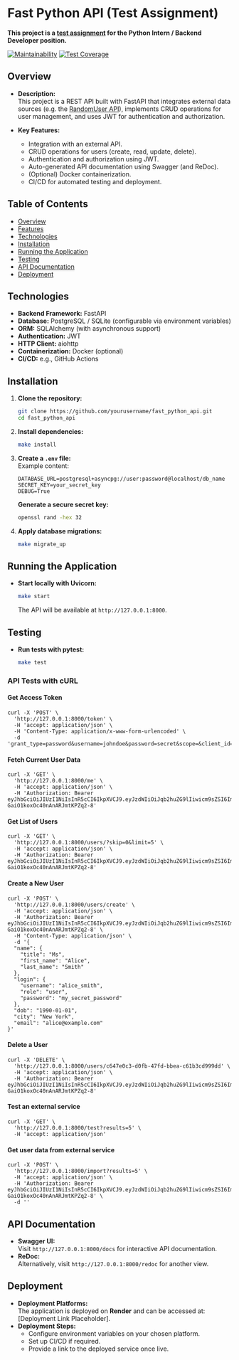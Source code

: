 # Fast Python API (Test Assignment)

**This project is a [test assignment](https://basalt-crabapple-753.notion.site/Python-150fd978e02c800b91b3eabcb85a57b0) for the Python Intern / Backend Developer position.**


[![Maintainability](https://api.codeclimate.com/v1/badges/3330a77ad116c8b50205/maintainability)](https://codeclimate.com/github/Asgef/fast_python_api/maintainability) [![Test Coverage](https://api.codeclimate.com/v1/badges/3330a77ad116c8b50205/test_coverage)](https://codeclimate.com/github/Asgef/fast_python_api/test_coverage)

## Overview

- **Description:**\
  This project is a REST API built with FastAPI that integrates external data sources (e.g. the [RandomUser API](https://randomuser.me)), implements CRUD operations for user management, and uses JWT for authentication and authorization.

- **Key Features:**

  - Integration with an external API.
  - CRUD operations for users (create, read, update, delete).
  - Authentication and authorization using JWT.
  - Auto-generated API documentation using Swagger (and ReDoc).
  - (Optional) Docker containerization.
  - CI/CD for automated testing and deployment.

## Table of Contents

- [Overview](#overview)
- [Features](#features)
- [Technologies](#technologies)
- [Installation](#installation)
- [Running the Application](#running-the-application)
- [Testing](#testing)
- [API Documentation](#api-documentation)
- [Deployment](#deployment)

## Technologies

- **Backend Framework:** FastAPI
- **Database:** PostgreSQL / SQLite (configurable via environment variables)
- **ORM:** SQLAlchemy (with asynchronous support)
- **Authentication:** JWT
- **HTTP Client:** aiohttp
- **Containerization:** Docker (optional)
- **CI/CD:** e.g., GitHub Actions

## Installation

1. **Clone the repository:**

   ```bash
   git clone https://github.com/yourusername/fast_python_api.git
   cd fast_python_api
   ```

2. **Install dependencies:**

   ```bash
   make install
   ```

3. **Create a `.env` file:**\
   Example content:

   ```env
   DATABASE_URL=postgresql+asyncpg://user:password@localhost/db_name
   SECRET_KEY=your_secret_key
   DEBUG=True
   ```

   **Generate a secure secret key:**

   ```bash
   openssl rand -hex 32
   ```

4. **Apply database migrations:**

   ```bash
   make migrate_up
   ```

## Running the Application

- **Start locally with Uvicorn:**
  ```bash
  make start
  ```
  The API will be available at `http://127.0.0.1:8000`.




## Testing

- **Run tests with pytest:**
  ```bash
  make test
  ```

### API Tests with cURL


#### Get Access Token

```
curl -X 'POST' \                                                                          
  'http://127.0.0.1:8000/token' \
  -H 'accept: application/json' \
  -H 'Content-Type: application/x-www-form-urlencoded' \
  -d 'grant_type=password&username=johndoe&password=secret&scope=&client_id=string&client_secret=string'
```

#### Fetch Current User Data

```
curl -X 'GET' \
  'http://127.0.0.1:8000/me' \
  -H 'accept: application/json' \
  -H 'Authorization: Bearer eyJhbGciOiJIUzI1NiIsInR5cCI6IkpXVCJ9.eyJzdWIiOiJqb2huZG9lIiwicm9sZSI6ImFkbWluIiwiaWQiOiI2YzNiMzYwOS02ZmFlLTRhNzEtYTlmZC05NGVhYWJmMTJjOWEiLCJleHAiOjE3NDA2NjU0NDd9.fBFqZ3fACGRT_6P-GaiO1koxOc40nAnARJmtKPZq2-8'
```

#### Get List of Users
```
curl -X 'GET' \
  'http://127.0.0.1:8000/users/?skip=0&limit=5' \
  -H 'accept: application/json' \
  -H 'Authorization: Bearer eyJhbGciOiJIUzI1NiIsInR5cCI6IkpXVCJ9.eyJzdWIiOiJqb2huZG9lIiwicm9sZSI6ImFkbWluIiwiaWQiOiI2YzNiMzYwOS02ZmFlLTRhNzEtYTlmZC05NGVhYWJmMTJjOWEiLCJleHAiOjE3NDA2NjU0NDd9.fBFqZ3fACGRT_6P-GaiO1koxOc40nAnARJmtKPZq2-8'
```

#### Create a New User

```
curl -X 'POST' \
  'http://127.0.0.1:8000/users/create' \
  -H 'accept: application/json' \
  -H 'Authorization: Bearer eyJhbGciOiJIUzI1NiIsInR5cCI6IkpXVCJ9.eyJzdWIiOiJqb2huZG9lIiwicm9sZSI6ImFkbWluIiwiaWQiOiI2YzNiMzYwOS02ZmFlLTRhNzEtYTlmZC05NGVhYWJmMTJjOWEiLCJleHAiOjE3NDA2NjU0NDd9.fBFqZ3fACGRT_6P-GaiO1koxOc40nAnARJmtKPZq2-8' \
  -H 'Content-Type: application/json' \
  -d '{
  "name": {
    "title": "Ms",
    "first_name": "Alice",
    "last_name": "Smith"
  },
  "login": {
    "username": "alice_smith",
    "role": "user",
    "password": "my_secret_password"
  },
  "dob": "1990-01-01",
  "city": "New York",
  "email": "alice@example.com"
}'
```

#### Delete a User

```
curl -X 'DELETE' \
  'http://127.0.0.1:8000/users/c647e0c3-d0fb-47fd-bbea-c61b3cd999dd' \
  -H 'accept: application/json' \
  -H 'Authorization: Bearer eyJhbGciOiJIUzI1NiIsInR5cCI6IkpXVCJ9.eyJzdWIiOiJqb2huZG9lIiwicm9sZSI6ImFkbWluIiwiaWQiOiI2YzNiMzYwOS02ZmFlLTRhNzEtYTlmZC05NGVhYWJmMTJjOWEiLCJleHAiOjE3NDA2NjU0NDd9.fBFqZ3fACGRT_6P-GaiO1koxOc40nAnARJmtKPZq2-8'
```

#### Test an external service

```
curl -X 'GET' \
  'http://127.0.0.1:8000/test?results=5' \
  -H 'accept: application/json'
```

#### Get user data from external service

```
curl -X 'POST' \
  'http://127.0.0.1:8000/import?results=5' \
  -H 'accept: application/json' \
  -H 'Authorization: Bearer eyJhbGciOiJIUzI1NiIsInR5cCI6IkpXVCJ9.eyJzdWIiOiJqb2huZG9lIiwicm9sZSI6ImFkbWluIiwiaWQiOiI2YzNiMzYwOS02ZmFlLTRhNzEtYTlmZC05NGVhYWJmMTJjOWEiLCJleHAiOjE3NDA2NjU0NDd9.fBFqZ3fACGRT_6P-GaiO1koxOc40nAnARJmtKPZq2-8' \
  -d ''
```

## API Documentation

- **Swagger UI:**\
  Visit `http://127.0.0.1:8000/docs` for interactive API documentation.
- **ReDoc:**\
  Alternatively, visit `http://127.0.0.1:8000/redoc` for another view.

## Deployment

- **Deployment Platforms:**\
  The application is deployed on **Render** and can be accessed at: [Deployment Link Placeholder].
- **Deployment Steps:**
  - Configure environment variables on your chosen platform.
  - Set up CI/CD if required.
  - Provide a link to the deployed service once live.

